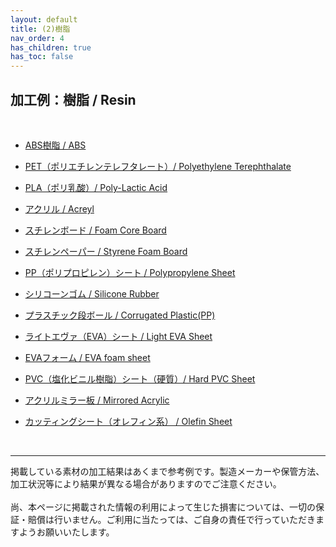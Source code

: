 ```yaml
---
layout: default
title: (2)樹脂
nav_order: 4
has_children: true
has_toc: false
---
```


## 加工例：樹脂 / Resin
<br>

* [ABS樹脂 / ABS](03-1-abs.md)

* [PET（ポリエチレンテレフタレート）/ Polyethylene Terephthalate](03-2-pet.md)

* [PLA（ポリ乳酸）/ Poly-Lactic Acid](03-3-pla.md)

* [アクリル / Acreyl](03-4-acryl.md)

* [スチレンボード / Foam Core Board](03-5-styrene-b.md)

* [スチレンペーパー / Styrene Foam Board](03-6-styrene-p.md)

* [PP（ポリプロピレン）シート / Polypropylene Sheet](03-7-pp.md)

* [シリコーンゴム / Silicone Rubber](03-8-silicone.md)

* [プラスチック段ボール / Corrugated Plastic(PP)](03-9-p-cb.md)

* [ライトエヴァ（EVA）シート / Light EVA Sheet](03-10-lighteva.md)

* [EVAフォーム / EVA foam sheet](03-11-eva.md)

* [PVC（塩化ビニル樹脂）シート（硬質）/ Hard PVC Sheet](03-12-pvc.md)

* [アクリルミラー板 / Mirrored Acrylic](03-13-mirrored-acrylic.md)

* [カッティングシート（オレフィン系） / Olefin Sheet](03-14-olefin.md)

<br>

---

掲載している素材の加工結果はあくまで参考例です。製造メーカーや保管方法、加工状況等により結果が異なる場合がありますのでご注意ください。<br>
<br>
尚、本ページに掲載された情報の利用によって生じた損害については、一切の保証・賠償は行いません。ご利用に当たっては、ご自身の責任で行っていただきますようお願いいたします。

<br><br><br>